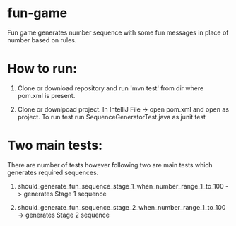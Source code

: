 # fun-game
Fun game generates number sequence with some fun messages in place of number based on rules.

# How to run:

1) Clone or download repository and run 'mvn test' from dir where pom.xml is present.

2) Clone or downlpoad project. In IntelliJ File -> open pom.xml and open as project. To run test run SequenceGeneratorTest.java as junit test

# Two main tests:

There are number of tests however following two are main tests which generates required sequences.

1) should_generate_fun_sequence_stage_1_when_number_range_1_to_100 -> generates Stage 1 sequence
 
2) should_generate_fun_sequence_stage_2_when_number_range_1_to_100 -> generates Stage 2 sequence
